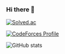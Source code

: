 ### Hi there 👋

<!--
**lnsqj123/lnsqj123** is a ✨ _special_ ✨ repository because its `README.md` (this file) appears on your GitHub profile.

Here are some ideas to get you started:

- 🔭 I’m currently working on ...
- 🌱 I’m currently learning ...
- 👯 I’m looking to collaborate on ...
- 🤔 I’m looking for help with ...
- 💬 Ask me about ...
- 📫 How to reach me: ...
- 😄 Pronouns: ...
- ⚡ Fun fact: ...
-->

[![Solved.ac](http://mazassumnida.wtf/api/v2/generate_badge?boj=holmane333)](https://solved.ac/holmane333)

[![CodeForces Profile](https://cf.leed.at?id=holmane333)](https://codeforces.com/profile/holmane333)

![GitHub stats](https://github-readme-stats.vercel.app/api?username=lnsqj123&show_icons=true&theme=dark)
